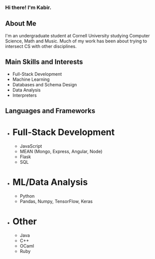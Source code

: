 ### Hi there! I'm Kabir.

## About Me
I'm an undergraduate student at Cornell University studying Computer Science, Math and Music. Much of my work has been about trying to intersect CS with other disciplines.

## Main Skills and Interests
- Full-Stack Development
- Machine Learning
- Databases and Schema Design
- Data Analysis
- Interpreters
  
## Languages and Frameworks
- # Full-Stack Development
  - JavaScript
  - MEAN (Mongo, Express, Angular, Node)
  - Flask
  - SQL

- # ML/Data Analysis
  - Python
  - Pandas, Numpy, TensorFlow, Keras

- # Other
  - Java
  - C++
  - OCaml
  - Ruby
